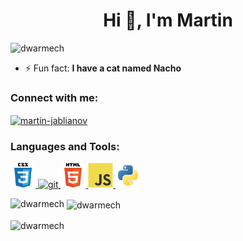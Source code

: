<h1 align="center">Hi 👋, I'm Martin</h1>
<p align="left"> <img src="https://komarev.com/ghpvc/?username=dwarmech&label=Profile%20views&color=0e75b6&style=flat" alt="dwarmech" /> </p>

- ⚡ Fun fact: **I have a cat named Nacho**

<h3 align="left">Connect with me:</h3>
<p align="left">
<a href="https://www.linkedin.com/in/martin-jablianov-6161b8231/" target="blank"><img align="center" src="https://raw.githubusercontent.com/rahuldkjain/github-profile-readme-generator/master/src/images/icons/Social/linked-in-alt.svg" alt="martin-jablianov" height="30" width="40" /></a>
</p>

<h3 align="left">Languages and Tools:</h3>
<p align="left"> <a href="https://www.w3schools.com/css/" target="_blank" rel="noreferrer"> <img src="https://raw.githubusercontent.com/devicons/devicon/master/icons/css3/css3-original-wordmark.svg" alt="css3" width="40" height="40"/> </a> <a href="https://git-scm.com/" target="_blank" rel="noreferrer"> <img src="https://www.vectorlogo.zone/logos/git-scm/git-scm-icon.svg" alt="git" width="40" height="40"/> </a> <a href="https://www.w3.org/html/" target="_blank" rel="noreferrer"> <img src="https://raw.githubusercontent.com/devicons/devicon/master/icons/html5/html5-original-wordmark.svg" alt="html5" width="40" height="40"/> </a> <a href="https://developer.mozilla.org/en-US/docs/Web/JavaScript" target="_blank" rel="noreferrer"> <img src="https://raw.githubusercontent.com/devicons/devicon/master/icons/javascript/javascript-original.svg" alt="javascript" width="40" height="40"/> </a> <a href="https://www.python.org" target="_blank" rel="noreferrer"> <img src="https://raw.githubusercontent.com/devicons/devicon/master/icons/python/python-original.svg" alt="python" width="40" height="40"/> </a> </p>

<p><img align="left" src="https://github-readme-stats.vercel.app/api/top-langs?username=dwarmech&show_icons=true&locale=en&layout=compact" alt="dwarmech" /></p>

<p>&nbsp;<img align="center" src="https://github-readme-stats.vercel.app/api?username=dwarmech&show_icons=true&locale=en" alt="dwarmech" /></p>

<p><img align="center" src="https://github-readme-streak-stats.herokuapp.com/?user=dwarmech&" alt="dwarmech" /></p>
